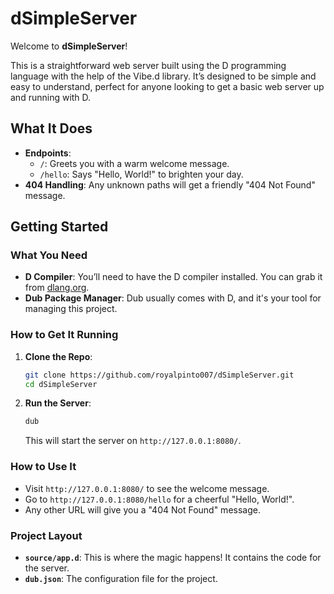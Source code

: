 # dSimpleServer

Welcome to **dSimpleServer**!

This is a straightforward web server built using the D programming language with the help of the Vibe.d library. It’s designed to be simple and easy to understand, perfect for anyone looking to get a basic web server up and running with D.

## What It Does

- **Endpoints**:
  - `/`: Greets you with a warm welcome message.
  - `/hello`: Says "Hello, World!" to brighten your day.
- **404 Handling**: Any unknown paths will get a friendly "404 Not Found" message.

## Getting Started

### What You Need

- **D Compiler**: You’ll need to have the D compiler installed. You can grab it from [dlang.org](https://dlang.org/download.html).
- **Dub Package Manager**: Dub usually comes with D, and it's your tool for managing this project.

### How to Get It Running

1. **Clone the Repo**:

   ```bash
   git clone https://github.com/royalpinto007/dSimpleServer.git
   cd dSimpleServer
   ```

2. **Run the Server**:

   ```bash
   dub
   ```

   This will start the server on `http://127.0.0.1:8080/`.

### How to Use It

- Visit `http://127.0.0.1:8080/` to see the welcome message.
- Go to `http://127.0.0.1:8080/hello` for a cheerful "Hello, World!".
- Any other URL will give you a "404 Not Found" message.

### Project Layout

- **`source/app.d`**: This is where the magic happens! It contains the code for the server.
- **`dub.json`**: The configuration file for the project.
